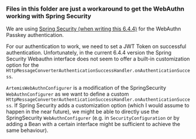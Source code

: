 ### Files in this folder are just a workaround to get the WebAuthn working with Spring Security

We are using [Spring Security (when writing this 6.4.4)](https://docs.spring.io/spring-security/reference/servlet/authentication/passkeys.html) for the WebAuthn Passkey authentication.

For our authentication to work, we need to set a JWT Token on successful authentication. Unfortunately, 
in the current 6.4.4 version
the Spring Security Webauthn interface does not seem to offer a built-in customization option for the 
`HttpMessageConverterAuthenticationSuccessHandler.onAuthenticationSuccess`.

`ArtemisWebAuthnConfigurer` is a modification of the SpringSecurity `WebAuthnConfigurer` as we want to define a custom 
`HttpMessageConverterAuthenticationSuccessHandler.onAuthenticationSuccess`.
If Spring Security adds a customization option (which I would assume to happen in the near future), we might be able to 
directly use the SpringSecurity `WebAuthnConfigurer` (e.g. in `SecurityConfiguration` or by adding a Bean with a certain
interface might be sufficient to achieve the same behaviour).
